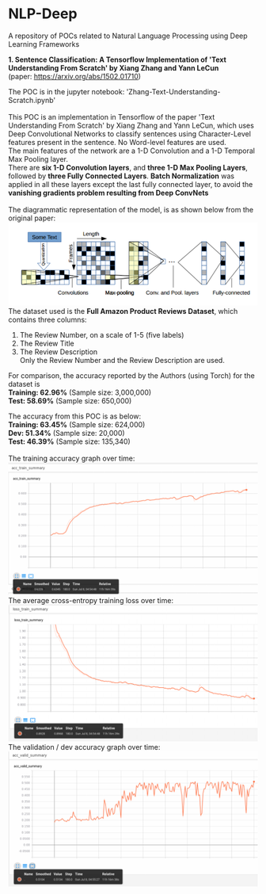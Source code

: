 # NLP-Deep
A repository of POCs related to Natural Language Processing using Deep Learning Frameworks

**1. Sentence Classification: A Tensorflow Implementation of 'Text Understanding From Scratch' by Xiang Zhang and Yann LeCun** <br/>
(paper: https://arxiv.org/abs/1502.01710)

The POC is in the jupyter notebook: 'Zhang-Text-Understanding-Scratch.ipynb' <br /> <br />
This POC is an implementation in Tensorflow of the paper 'Text Understanding From Scratch' by Xiang Zhang and Yann LeCun, which uses Deep Convolutional Networks to classify sentences using Character-Level features present in the sentence. No Word-level features are used. <br />
The main features of the network are a 1-D Convolution and a 1-D Temporal Max Pooling layer. <br />
There are **six 1-D Convolution layers**, and **three 1-D Max Pooling Layers**, followed by **three Fully Connected Layers**. **Batch Normalization** was applied in all these layers except the last fully connected layer, to avoid the **vanishing gradients problem resulting from Deep ConvNets** <br/> <br/>
The diagrammatic representation of the model, is as shown below from the original paper: <br />
![alt text](https://github.com/nitinvwaran/NLP-Deep/blob/master/Sentence-Classification/Zhang_Text_Understanding_Scratch/model_illustration.PNG)
<br />
The dataset used is the **Full Amazon Product Reviews Dataset**, which contains three columns: <br/>
1. The Review Number, on a scale of 1-5 (five labels) <br/>
2. The Review Title <br/>
3. The Review Description <br/>
Only the Review Number and the Review Description are used.

For comparison, the accuracy reported by the Authors (using Torch) for the dataset is <br />
**Training: 62.96%** (Sample size: 3,000,000) <br />
**Test: 58.69%** (Sample size: 650,000) <br />

The accuracy from this POC is as below: <br />
**Training: 63.45%** (Sample size: 624,000) <br/>
**Dev: 51.34%** (Sample size: 20,000) <br/>
**Test: 46.39%** (Sample size: 135,340) <br/>
<br/>
The training accuracy graph over time:
![alt text](https://github.com/nitinvwaran/NLP-Deep/blob/master/Sentence-Classification/Zhang_Text_Understanding_Scratch/Train_Accuracy_Tensorboard.PNG)
<br />
The average cross-entropy training loss over time:
![alt text](https://github.com/nitinvwaran/NLP-Deep/blob/master/Sentence-Classification/Zhang_Text_Understanding_Scratch/Cross_Entropy_Average_Loss_Tensorboard.PNG)
<br />
The validation / dev accuracy graph over time:
![alt text](https://github.com/nitinvwaran/NLP-Deep/blob/master/Sentence-Classification/Zhang_Text_Understanding_Scratch/Valid_Accuracy_Tensorboard.PNG)

